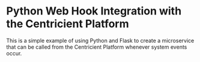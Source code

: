# Python Web Hook Integration with the Centricient Platform
This is a simple example of using Python and Flask to create a microservice that can be called from the Centricient Platform whenever system events occur.